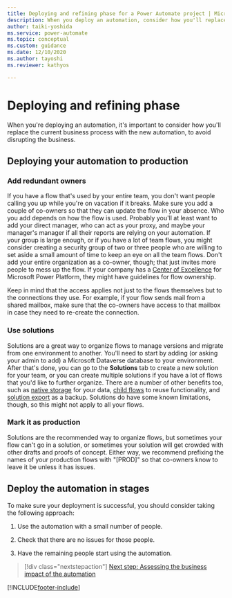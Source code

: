 ```yaml
---
title: Deploying and refining phase for a Power Automate project | Microsoft Docs
description: When you deploy an automation, consider how you'll replace the current business process with the new automation, to avoid disrupting the business.
author: taiki-yoshida
ms.service: power-automate
ms.topic: conceptual
ms.custom: guidance
ms.date: 12/10/2020
ms.author: tayoshi
ms.reviewer: kathyos

---
```


# Deploying and refining phase

When you're deploying an automation, it's important to consider how you'll
replace the current business process with the new automation, to avoid
disrupting the business.

## Deploying your automation to production

### Add redundant owners

If you have a flow that's used by your entire team, you don't want people
calling you up while you're on vacation if it breaks. Make sure you add a couple
of co-owners so that they can update the flow in your absence. Who you add
depends on how the flow is used. Probably you'll at least want to add your direct manager, who can
act as your proxy, and maybe your manager's manager if all their reports are
relying on your automation. If your group is large enough, or if you have a lot of team
flows, you might consider creating a security group of two or three people who are willing
to set aside a small amount of time to keep an eye on all the team flows. Don't
add your entire organization as a co-owner, though; that just invites more people to mess
up the flow. If your company has a [Center of Excellence](/power-platform/guidance/coe/starter-kit)
for Microsoft Power Platform, they might have guidelines for flow ownership.

Keep in mind that the access applies not just to the flows themselves but
to the connections they use. For example, if your flow sends mail from a shared
mailbox, make sure that the co-owners have access to that mailbox in case they
need to re-create the connection.

### Use solutions

Solutions are a great way to organize flows to manage versions and migrate from
one environment to another. You'll need to start by adding (or asking your admin
to add) a Microsoft Dataverse database to your environment. After that's done,
you can go to the **Solutions** tab to create a new solution for your team, or you
can create multiple solutions if you have a lot of flows that you'd like to
further organize. There are a number of other benefits too, such as [native storage](/powerapps/maker/common-data-service/data-platform-intro)
for your data, [child flows](../../create-child-flows.md) to reuse
functionality, and [solution export](../../overview-solution-flows.md) as a
backup. Solutions do have some known limitations, though, so this might
not apply to all your flows.

### Mark it as production

Solutions are the recommended way to organize flows, but sometimes your flow
can't go in a solution, or sometimes your solution will get crowded with other
drafts and proofs of concept. Either way, we recommend prefixing the names of
your production flows with "[PROD]" so that co-owners know to leave it be unless it has issues.

## Deploy the automation in stages

To make sure your deployment is successful, you should consider taking the
following approach:

1.  Use the automation with a small number of people.

2.  Check that there are no issues for those people.

3.  Have the remaining people start using the automation.

> [!div class="nextstepaction"]
> [Next step: Assessing the business impact of the automation](analyze-and-assess.md)

[!INCLUDE[footer-include](../../includes/footer-banner.md)]